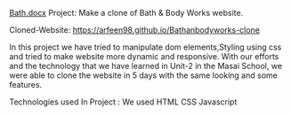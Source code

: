 [Bath.docx](https://github.com/Arfeen98/Bathanbodyworks-clone/files/8364117/Bath.docx)
Project: Make a clone of Bath & Body Works website.

Cloned-Website: https://arfeen98.github.io/Bathanbodyworks-clone

In this project we have tried to manipulate dom elements,Styling using css and tried to make website more dynamic and responsive. With our efforts and the technology that
we have learned in Unit-2 in the Masai School, we were able to clone the website in 5 days with the same looking and some features.

 Technologies used  In Project :
   We used 
      HTML 
      CSS
      Javascript   

